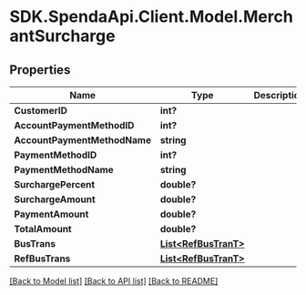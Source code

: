 # SDK.SpendaApi.Client.Model.MerchantSurcharge
## Properties

Name | Type | Description | Notes
------------ | ------------- | ------------- | -------------
**CustomerID** | **int?** |  | [optional] 
**AccountPaymentMethodID** | **int?** |  | [optional] 
**AccountPaymentMethodName** | **string** |  | [optional] 
**PaymentMethodID** | **int?** |  | [optional] 
**PaymentMethodName** | **string** |  | [optional] 
**SurchargePercent** | **double?** |  | [optional] 
**SurchargeAmount** | **double?** |  | [optional] 
**PaymentAmount** | **double?** |  | [optional] 
**TotalAmount** | **double?** |  | [optional] 
**BusTrans** | [**List&lt;RefBusTranT&gt;**](RefBusTranT.md) |  | [optional] 
**RefBusTrans** | [**List&lt;RefBusTranT&gt;**](RefBusTranT.md) |  | [optional] 

[[Back to Model list]](../Models) [[Back to API list]](../Api) [[Back to README]](../README.md)

